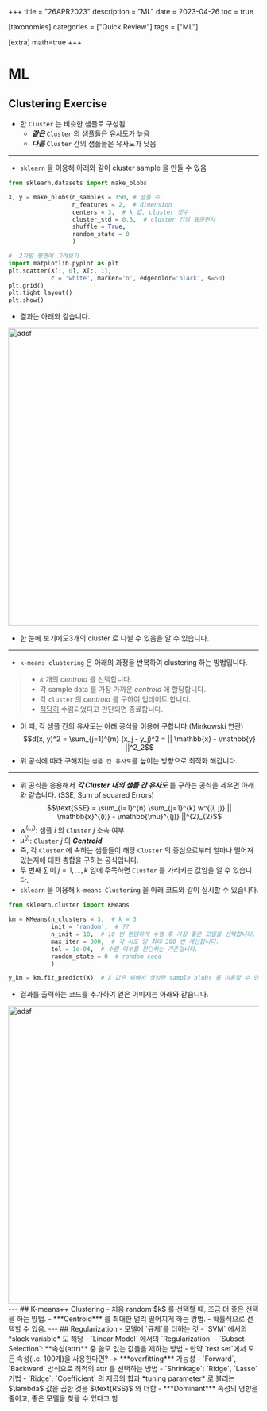 +++
title = "26APR2023"
description = "ML"
date = 2023-04-26
toc = true

[taxonomies]
categories = ["Quick Review"]
tags = ["ML"]

[extra]
math=true
+++

# ML
## Clustering Exercise
- 한 `Cluster` 는 비슷한 샘플로 구성됨
  - ***같은*** `Cluster` 의 샘플들은 유사도가 높음
  - ***다른*** `Cluster` 간의 샘플들은 유사도가 낮음
---
- `sklearn` 을 이용해 아래와 같이 cluster sample 을 만들 수 있음
```python
from sklearn.datasets import make_blobs

X, y = make_blobs(n_samples = 150, # 샘플 수
                  n_features = 2,  # dimension
                  centers = 3,  # k 값, cluster 갯수
                  cluster_std = 0.5,  # cluster 간의 표준편차
                  shuffle = True,
                  random_state = 0
                  )

#  2차원 평면에 그려보기
import matplotlib.pyplot as plt
plt.scatter(X[:, 0], X[:, 1],
            c = 'white', marker='o', edgecolor='black', s=50)
plt.grid()
plt.tight_layout()
plt.show()
```
- 결과는 아래와 같습니다.

<img src="../../images/post/cb35268/clustering_01.png" alt="adsf" width="600rem"/>

- 한 눈에 보기에도$3$개의 cluster 로 나뉠 수 있음을 알 수 있습니다.

---

- `k-means clustering` 은 아래의 과정을 반복하여 clustering 하는 방법입니다.
> - $k$ 개의 *centroid* 를 선택합니다.
> - 각 sample data 를 가장 가까운 *centroid* 에 할당합니다.
> - 각 `cluster` 의 *centroid* 를 구하여 업데이트 합니다.
> - <u>적당히</u> 수렴되었다고 판단되면 종료합니다.
- 이 때, 각 샘플 간의 유사도는 아래 공식을 이용해 구합니다.(Minkowski 연관)
$$d(x, y)^2 = \sum_{j=1}^{m} (x_j - y_j)^2 = || \mathbb{x} - \mathbb{y} ||^2_2$$
- 위 공식에 따라 구해지는 `샘플 간 유사도`를 높이는 방향으로 최적화 해갑니다.
---
- 위 공식을 응용해서 ***각 Cluster 내의 샘플 간 유사도*** 를 구하는 공식을 세우면 아래와 같습니다. (SSE, Sum of squared Errors)
$$\text{SSE} = \sum_{i=1}^{n} \sum_{j=1}^{k} w^{(i, j)} || \mathbb{x}^{(i)} - \mathbb{\mu}^{(j)} ||^{2}_{2}$$
- $w^{(i, j)}$: 샘플 $i$ 의 `Cluster` $j$ 소속 여부
- $\mathbb{\mu}^{(j)}$: `Cluster` $j$ 의 ***Centroid***
- 즉, 각 `Cluster` 에 속하는 샘플들이 해당 `Cluster` 의 중심으로부터 얼마나 떨어져있는지에 대한 총합을 구하는 공식입니다.
- 두 번째 $\sum$ 이 $j=1, \dots, k$ 임에 주목하면 `Cluster` 를 가리키는 값임을 알 수 있습니다.
- `sklearn` 을 이용해 `k-means Clustering` 을 아래 코드와 같이 실시할 수 있습니다.

```python
from sklearn.cluster import KMeans

km = KMeans(n_clusters = 3,  # k = 3
            init = 'random',  # ??
            n_init = 10,  # 10 번 랜덤하게 수행 후 가장 좋은 모델을 선택합니다.
            max_iter = 300,  # 각 시도 당 최대 300 번 계산합니다.
            tol = 1e-04,  # 수렴 여부를 판단하는 기준입니다.
            random_state = 0  # random seed
            )

y_km = km.fit_predict(X)  # X 값은 위에서 생성한 sample blobs 를 이용할 수 있습니다.
```
- 결과를 출력하는 코드를 추가하여 얻은 이미지는 아래와 같습니다.
<img src="../../images/post/cb35268/clustering_02.png" alt="adsf" width="600rem"/>
---
## K-means++ Clustering
- 처음 random $k$ 를 선택할 때, 조금 더 좋은 선택을 하는 방법.
- ***Centroid*** 를 최대한 멀리 떨어지게 하는 방법.
- 확률적으로 선택할 수 있음.
---
## Regularization
- 모델에 `규제`를 더하는 것
  - `SVM` 에서의 *slack variable* 도 해당
- `Linear Model` 에서의 `Regularization`
  - `Subset Selection`: **속성(attr)** 중 쓸모 없는 값들을 제하는 방법
    - 만약 `test set`에서 모든 속성(i.e. 100개)을 사용한다면? -> ***overfitting*** 가능성
    - `Forward`, `Backward` 방식으로 최적의 attr 를 선택하는 방법
  - `Shrinkage`: `Ridge`, `Lasso` 기법
    - `Ridge`: `Coefficient` 의 제곱의 합과 *tuning parameter* 로 불리는 $\lambda$ 값을 곱한 것을 $\text{RSS}$ 와 더함
      - ***Dominant*** 속성의 영향을 줄이고, 좋은 모델을 찾을 수 있다고 함
